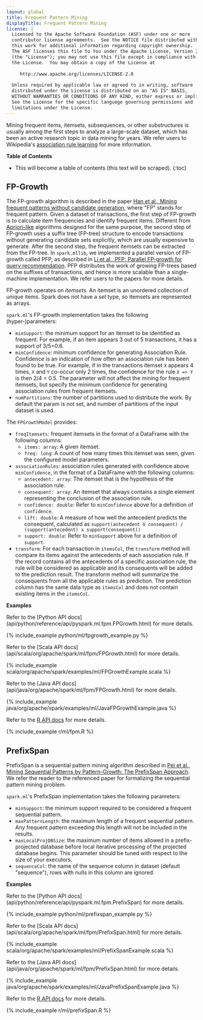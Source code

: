 ```yaml
---
layout: global
title: Frequent Pattern Mining
displayTitle: Frequent Pattern Mining
license: |
  Licensed to the Apache Software Foundation (ASF) under one or more
  contributor license agreements.  See the NOTICE file distributed with
  this work for additional information regarding copyright ownership.
  The ASF licenses this file to You under the Apache License, Version 2.0
  (the "License"); you may not use this file except in compliance with
  the License.  You may obtain a copy of the License at
 
     http://www.apache.org/licenses/LICENSE-2.0
 
  Unless required by applicable law or agreed to in writing, software
  distributed under the License is distributed on an "AS IS" BASIS,
  WITHOUT WARRANTIES OR CONDITIONS OF ANY KIND, either express or implied.
  See the License for the specific language governing permissions and
  limitations under the License.
---
```


Mining frequent items, itemsets, subsequences, or other substructures is usually among the
first steps to analyze a large-scale dataset, which has been an active research topic in
data mining for years.
We refer users to Wikipedia's [association rule learning](http://en.wikipedia.org/wiki/Association_rule_learning)
for more information.

**Table of Contents**

* This will become a table of contents (this text will be scraped).
{:toc}

## FP-Growth

The FP-growth algorithm is described in the paper
[Han et al., Mining frequent patterns without candidate generation](https://doi.org/10.1145/335191.335372),
where "FP" stands for frequent pattern.
Given a dataset of transactions, the first step of FP-growth is to calculate item frequencies and identify frequent items.
Different from [Apriori-like](http://en.wikipedia.org/wiki/Apriori_algorithm) algorithms designed for the same purpose,
the second step of FP-growth uses a suffix tree (FP-tree) structure to encode transactions without generating candidate sets
explicitly, which are usually expensive to generate.
After the second step, the frequent itemsets can be extracted from the FP-tree.
In `spark.mllib`, we implemented a parallel version of FP-growth called PFP,
as described in [Li et al., PFP: Parallel FP-growth for query recommendation](https://doi.org/10.1145/1454008.1454027).
PFP distributes the work of growing FP-trees based on the suffixes of transactions,
and hence is more scalable than a single-machine implementation.
We refer users to the papers for more details.

FP-growth operates on _itemsets_. An itemset is an unordered collection of unique items. Spark does not have a _set_ type, so itemsets are represented as arrays.

`spark.ml`'s FP-growth implementation takes the following (hyper-)parameters:

* `minSupport`: the minimum support for an itemset to be identified as frequent.
  For example, if an item appears 3 out of 5 transactions, it has a support of 3/5=0.6.
* `minConfidence`: minimum confidence for generating Association Rule. Confidence is an indication of how often an
  association rule has been found to be true. For example, if in the transactions itemset `X` appears 4 times, `X`
  and `Y` co-occur only 2 times, the confidence for the rule `X => Y` is then 2/4 = 0.5. The parameter will not
  affect the mining for frequent itemsets, but specify the minimum confidence for generating association rules
  from frequent itemsets.
* `numPartitions`: the number of partitions used to distribute the work. By default the param is not set, and
  number of partitions of the input dataset is used.

The `FPGrowthModel` provides:

* `freqItemsets`: frequent itemsets in the format of a DataFrame with the following columns:
  - `items: array`: A given itemset.
  - `freq: long`: A count of how many times this itemset was seen, given the configured model parameters.
* `associationRules`: association rules generated with confidence above `minConfidence`, in the format of a DataFrame with the following columns:
  - `antecedent: array`: The itemset that is the hypothesis of the association rule.
  - `consequent: array`: An itemset that always contains a single element representing the conclusion of the association rule.
  - `confidence: double`: Refer to `minConfidence` above for a definition of `confidence`.
  - `lift: double`: A measure of how well the antecedent predicts the consequent, calculated as `support(antecedent U consequent) / (support(antecedent) x support(consequent))`
  - `support: double`: Refer to `minSupport` above for a definition of `support`.
* `transform`: For each transaction in `itemsCol`, the `transform` method will compare its items against the antecedents
  of each association rule. If the record contains all the antecedents of a specific association rule, the rule
  will be considered as applicable and its consequents will be added to the prediction result. The transform
  method will summarize the consequents from all the applicable rules as prediction. The prediction column has
  the same data type as `itemsCol` and does not contain existing items in the `itemsCol`.


**Examples**

<div class="codetabs">

<div data-lang="python" markdown="1">
Refer to the [Python API docs](api/python/reference/api/pyspark.ml.fpm.FPGrowth.html) for more details.

{% include_example python/ml/fpgrowth_example.py %}
</div>

<div data-lang="scala" markdown="1">
Refer to the [Scala API docs](api/scala/org/apache/spark/ml/fpm/FPGrowth.html) for more details.

{% include_example scala/org/apache/spark/examples/ml/FPGrowthExample.scala %}
</div>

<div data-lang="java" markdown="1">
Refer to the [Java API docs](api/java/org/apache/spark/ml/fpm/FPGrowth.html) for more details.

{% include_example java/org/apache/spark/examples/ml/JavaFPGrowthExample.java %}
</div>

<div data-lang="r" markdown="1">

Refer to the [R API docs](api/R/reference/spark.fpGrowth.html) for more details.

{% include_example r/ml/fpm.R %}
</div>

</div>

## PrefixSpan

PrefixSpan is a sequential pattern mining algorithm described in
[Pei et al., Mining Sequential Patterns by Pattern-Growth: The
PrefixSpan Approach](https://doi.org/10.1109%2FTKDE.2004.77). We refer
the reader to the referenced paper for formalizing the sequential
pattern mining problem.

`spark.ml`'s PrefixSpan implementation takes the following parameters:

* `minSupport`: the minimum support required to be considered a frequent
  sequential pattern.
* `maxPatternLength`: the maximum length of a frequent sequential
  pattern. Any frequent pattern exceeding this length will not be
  included in the results.
* `maxLocalProjDBSize`: the maximum number of items allowed in a
  prefix-projected database before local iterative processing of the
  projected database begins. This parameter should be tuned with respect
  to the size of your executors.
* `sequenceCol`: the name of the sequence column in dataset (default "sequence"), rows with
  nulls in this column are ignored.

**Examples**

<div class="codetabs">

<div data-lang="python" markdown="1">
Refer to the [Python API docs](api/python/reference/api/pyspark.ml.fpm.PrefixSpan) for more details.

{% include_example python/ml/prefixspan_example.py %}
</div>

<div data-lang="scala" markdown="1">
Refer to the [Scala API docs](api/scala/org/apache/spark/ml/fpm/PrefixSpan.html) for more details.

{% include_example scala/org/apache/spark/examples/ml/PrefixSpanExample.scala %}
</div>

<div data-lang="java" markdown="1">
Refer to the [Java API docs](api/java/org/apache/spark/ml/fpm/PrefixSpan.html) for more details.

{% include_example java/org/apache/spark/examples/ml/JavaPrefixSpanExample.java %}
</div>

<div data-lang="r" markdown="1">

Refer to the [R API docs](api/R/reference/spark.prefixSpan.html) for more details.

{% include_example r/ml/prefixSpan.R %}
</div>

</div>


